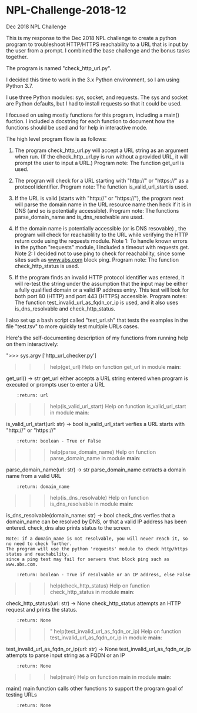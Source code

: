 # NPL-Challenge-2018-12
Dec 2018 NPL Challenge

This is my response to the Dec 2018 NPL challenge to create a python program to troubleshoot HTTP/HTTPS reachability to a URL that is input by the user from a prompt. I combined the base challenge and the bonus tasks together.

The program is named "check_http_url.py".

I decided this time to work in the 3.x Python environment, so I am using Python 3.7.

I use three Python modules: sys, socket, and requests. The sys and socket are Python defaults, but I had to install requests so that it could be used.

I focused on using mostly functions for this program, including a main() fuction. I included a docstring for each function to document how the functions should be used and for help in interactive mode.

The high level program flow is as follows:
  1) The program check_http_url.py will accept a URL string as an argument when run. 
  (If the check_http_url.py is run without a provided URL, it will prompt the user to input a URL.)
  Program note: The function get_url is used.

  2) The progran will check for a URL starting with "http://" or "https://" as a protocol identifier.
  Program note: The function is_valid_url_start is used.

  3) If the URL is valid (starts with "http://" or "https://"), the program next will parse the domain name in the URL resource name
  then heck if it is in DNS (and so is potentially accessible).
  Program note: The functions parse_domain_name and is_dns_resolvable are used.

  4) If the domain name is potentially accessible (or is DNS resovable) , the program will check for reachablility to the URL 
  while verifying the HTTP return code using the requests module. 
  Note 1: To handle known errors in the python "requests" module, I included a timeout with requests.get.
  Note 2: I decided not to use ping to check for reachability, since some sites such as www.abs.com block ping.
  Program note: The function check_http_status is used. 
 
  5) If the program finds an invalid HTTP protocol identifier was entered, it will re-test the string under the assumption that 
  the input may be either a fully qualified domain or a valid IP address entry. This test will look for both port 80 (HTTP) and 
  port 443 (HTTPS) accessible.
  Program notes: The function test_invalid_url_as_fqdn_or_ip is used, and it also uses is_dns_resolvable and check_http_status.
  



I also set up a bash script called "test_url.sh" that tests the examples in the file "test.tsv" to more quickly test multiple URLs cases.

Here's the self-documenting description of my functions from running help on them interactively:

">>> sys.argv
['http_url_checker.py']
>>>

>>> help(get_url)
Help on function get_url in module __main__:

get_url() -> str
    get_url either accepts a URL string entered when program is executed 
    or prompts user to enter a URL
    
        :return: url

>>> 
>>> help(is_valid_url_start)
Help on function is_valid_url_start in module __main__:

is_valid_url_start(url: str) -> bool
    is_valid_url_start verfies a URL starts with "http://" or "https://"
    
        :return: boolean - True or False

>>> 
>>> help(parse_domain_name)
Help on function parse_domain_name in module __main__:

parse_domain_name(url: str) -> str
    parse_domain_name extracts a domain name from a valid URL
    
        :return: domain_name

>>> 
>>> help(is_dns_resolvable)
Help on function is_dns_resolvable in module __main__:

is_dns_resolvable(domain_name: str) -> bool
    check_dns verfies that a domain_name can be resolved by DNS,
    or that a valid IP address has been entered.
    check_dns also prints status to the screen.
    
    Note: if a domain_name is not resolvable, you will never reach it, so no need to check further.
    The program will use the python 'requests' module to check http/https status and reachability,
    since a ping test may fail for servers that block ping such as www.abs.com.
    
        :return: boolean - True if resolvable or an IP address, else False

>>> 
>>> help(check_http_status)
Help on function check_http_status in module __main__:

check_http_status(url: str) -> None
    check_http_status attempts an HTTP request and prints the status.
    
        :return: None

>>>"
>>> help(test_invalid_url_as_fqdn_or_ip)
Help on function test_invalid_url_as_fqdn_or_ip in module __main__:

test_invalid_url_as_fqdn_or_ip(url: str) -> None
    test_invalid_url_as_fqdn_or_ip attempts to parse input string as a FQDN or an IP
    
        :return: None

>>> 
>>> help(main)
Help on function main in module __main__:

main()
    main function calls other functions to support the program goal of testing URLs
    
        :return: None

>>> 

